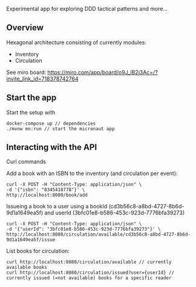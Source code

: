 Experimental app for exploring DDD tactical patterns and more...

## Overview

Hexagonal architecture consisting of currently modules:

- Inventory
- Circulation

See miro board: https://miro.com/app/board/o9J_lB2j3Ac=/?invite_link_id=718378742764

## Start the app

Start the setup with 

```shell
docker-compose up // dependencies
./mvnw mn:run // start the micronaut app
```


## Interacting with the API

Curl commands

Add a book with an ISBN to the inventory (and circulation per event):
```shell
curl -X POST -H "Content-Type: application/json" \
-d '{"isbn": "0345418778"}' \
http://localhost:8080/book/add
```

Issueing a book to a user using a bookId (cd3b56c8-a8bd-4727-8b6d-9d1a1649ea5f) and userId (3bfc01e8-b586-453c-923d-7776bfa39273)

```shell
curl -X POST -H "Content-Type: application/json" \
-d '{"userId": "3bfc01e8-b586-453c-923d-7776bfa39273"}' \
http://localhost:8080/circulation/available/cd3b56c8-a8bd-4727-8b6d-9d1a1649ea5f/issue 
```

List books for circulation:

```shell
curl http://localhost:8080/circulation/available // currently available books
curl http://localhost:8080/circulation/issued?user={userId} // currently issued (=not available) books for a specific reader
```
